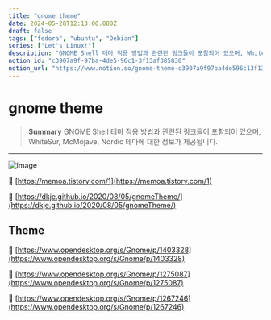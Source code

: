 ```yaml
---
title: "gnome theme"
date: 2024-05-28T12:13:00.000Z
draft: false
tags: ["fedora", "ubuntu", "Debian"]
series: ["Let's Linux!"]
description: "GNOME Shell 테마 적용 방법과 관련된 링크들이 포함되어 있으며, WhiteSur, McMojave, Nordic 테마에 대한 정보가 제공됩니다."
notion_id: "c3907a9f-97ba-4de5-96c1-3f13af385830"
notion_url: "https://www.notion.so/gnome-theme-c3907a9f97ba4de596c13f13af385830"
---
```


# gnome theme

> **Summary**
> GNOME Shell 테마 적용 방법과 관련된 링크들이 포함되어 있으며, WhiteSur, McMojave, Nordic 테마에 대한 정보가 제공됩니다.

---

![Image](https://prod-files-secure.s3.us-west-2.amazonaws.com/09ccd4d5-876c-4bba-bbdf-cc77a0a11257/7e7a6cf7-2bd6-4cb5-b15c-1817d7ca65f4/Untitled.png?X-Amz-Algorithm=AWS4-HMAC-SHA256&X-Amz-Content-Sha256=UNSIGNED-PAYLOAD&X-Amz-Credential=ASIAZI2LB466YFI4X3Y3%2F20250724%2Fus-west-2%2Fs3%2Faws4_request&X-Amz-Date=20250724T080908Z&X-Amz-Expires=3600&X-Amz-Security-Token=IQoJb3JpZ2luX2VjEAAaCXVzLXdlc3QtMiJHMEUCIQC99VqEAkMksX7jb8iZBlWc2fBAjPqH52%2FK9OKnvHCzlwIgWMoMPG2o8B82Ou5rxX%2BNEi8cJrRuqzlAzcyqI6Ee1iwq%2FwMIKRAAGgw2Mzc0MjMxODM4MDUiDLeEDgbaST9YYh9uKCrcA0%2BGA1lCZ3tMleFXD0RfnABY2VrVnBWUkzYTobpdnn1BrzkEhsFlg5B3pXEvINdMM1mlYAa9%2FJzuBEPCck4UMiWg75WNbTphW6mjuhJF9vPMlLMWzR1GZp%2B7vqH8RqBm5sHetRmzzDwYNYoyw%2FwDht%2B4kfJ9jtVTzhSYqI5x786vq%2BYW8tk4oKyOyiZxQeIfocgUTZ53a99X9Af3S%2FymE31fyzKGPC1Ng2qUopjmqcM3OVVTrDNCirlLchwm0plpg54wtdIopVubnrLNbp7ckhYZn0kwUugkdCpmd2X3LSmBpWQ%2F7C7dStLGEPNtBQP8%2FN83NOgdlqT2eBn%2BTOH%2FQzTpPZAeZ3CIvX1qc1uxh1svdAYzHHeVZWqQu2koVAqO4SFuKq%2BT%2F7KOlThieI0I1Nr2nY8QFUIBqjV68wN84xfRVB3d4MiP6Cz51v%2FrcxFI%2Fb%2FOF07KHIdNQZSxd4sFLHSQ13a7bJ3PLy3%2BsoIWdwBoq1P4ABAn6B9MnS5flvAPTWsRKT39e2jFapxZYAzTayeQk0et1HJnKf72Q3GfcThdXkx%2F9Fquj%2FEPLf3MHCh8AMkYh%2BZzPxBfdqbN%2Bs%2FuAEMZGwSnrqcd1bMqmIHSMOI%2BldrUr4fpLSunxJFVMLzPh8QGOqUBuf5qQqq6TF90otDFSGyQ7DPLrZYeHN3coda5pyP8Sr9YdAS0YsOSZ1ILIw6mRVU7eAPQw%2BzXokRZImEYUO2uMzyuuEPsa2Q9E%2Bipec5SQrwmpq0JPpnrz7%2B%2B18uqeXCz6Ujn%2FEhUygc5fWm5ukH3EgNQKlaX8njUZbri%2B5ToFiOnkl8h6s8Y1aj6gyFvzNJI%2BtlLr1ZNZiCm%2FBgfxPSB9dl50RXD&X-Amz-Signature=df524815db638699cda58bbcc2c07e97096b26f9e156a2ba8d94212d9425bc4d&X-Amz-SignedHeaders=host&x-amz-checksum-mode=ENABLED&x-id=GetObject)

🔗 [https://memoa.tistory.com/1](https://memoa.tistory.com/1)

🔗 [https://dkje.github.io/2020/08/05/gnomeTheme/](https://dkje.github.io/2020/08/05/gnomeTheme/)

## Theme

🔗 [https://www.opendesktop.org/s/Gnome/p/1403328](https://www.opendesktop.org/s/Gnome/p/1403328)

🔗 [https://www.opendesktop.org/s/Gnome/p/1275087](https://www.opendesktop.org/s/Gnome/p/1275087)

🔗 [https://www.opendesktop.org/s/Gnome/p/1267246](https://www.opendesktop.org/s/Gnome/p/1267246)

